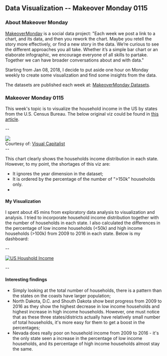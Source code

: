 ## Data Visualization -- Makeover Monday 0115

### About Makeover Monday

[MakeoverMonday](http://www.makeovermonday.co.uk/) is a social data project:
"Each week we post a link to a chart, and its data, and then you rework the chart.
Maybe you retell the story more effectively, or find a new story in the data.
We’re curious to see the different approaches you all take. Whether it’s a simple bar chart or an elaborate infographic, we encourage everyone of all skills to partake.
Together we can have broader conversations about and with data."

Starting from Jan 08, 2018, I decide to put aside one hour on Monday weekly to create some visualization and find some insights from the data.

The datasets are published each week at: [MakeoverMonday Datasets](http://www.makeovermonday.co.uk/data/).

### Makeover Monday 0115

This week's topic is to visualize the household income in the US by states from the U.S. Census Bureau. 
The below original viz could be found in [this article](http://www.visualcapitalist.com/household-income-distribution-u-s-state/).

--
<div style="clear:both">
<a href="http://www.visualcapitalist.com/household-income-distribution-u-s-state/">
<img src="http://2oqz471sa19h3vbwa53m33yj.wpengine.netdna-cdn.com/wp-content/uploads/2017/11/household-income.png" border="0" />
</a></div>
<div>Courtesy of: <a href="http://www.visualcapitalist.com">Visual Capitalist</a></div>
--

This chart clearly shows the households income distribution in each state. However, to my point, the shortages of this viz are:  
- It ignores the year dimension in the dataset;
- It is ordered by the percentage of the number of ">150k" households only.
- 

#### My Visualization

I spent about 45 mins from exploratory data analysis to visualization and analysis. 
I tried to incorporate household income distribution together with the number of households in each state. 
I also calculated the differences in the percentage of low income households (<50k) and high income households (>100k) from 2009 to 2016 in each state.
Below is my dashboard:  

--

<div class='tableauPlaceholder' id='viz1516156453594' style='position: relative'>
<noscript><a href='#'><img alt='US Houshold Income ' src='https:&#47;&#47;public.tableau.com&#47;static&#47;images&#47;Ma&#47;MakeOverMonday0115&#47;USHousholdIncome&#47;1_rss.png' style='border: none' /></a></noscript>
<object class='tableauViz'  style='display:none;'>
  <param name='host_url' value='https%3A%2F%2Fpublic.tableau.com%2F' />
  <param name='embed_code_version' value='3' />
  <param name='site_root' value='' />
  <param name='name' value='MakeOverMonday0115&#47;USHousholdIncome' />
  <param name='tabs' value='no' />
  <param name='toolbar' value='yes' />
  <param name='static_image' value='https:&#47;&#47;public.tableau.com&#47;static&#47;images&#47;Ma&#47;MakeOverMonday0115&#47;USHousholdIncome&#47;1.png' />
  <param name='animate_transition' value='yes' />
  <param name='display_static_image' value='yes' />
  <param name='display_spinner' value='yes' />
  <param name='display_overlay' value='yes' />
  <param name='display_count' value='yes' />
  </object></div>               
 <script type='text/javascript'>
 var divElement = document.getElementById('viz1516156453594');
 var vizElement = divElement.getElementsByTagName('object')[0];
 vizElement.style.width='1000px';vizElement.style.height='827px';
 var scriptElement = document.createElement('script');
 scriptElement.src = 'https://public.tableau.com/javascripts/api/viz_v1.js';
 vizElement.parentNode.insertBefore(scriptElement, vizElement);
 </script>

--  
  
#### Interesting findings  
* Simply looking at the total number of households, there is a pattern than the states on the coasts have larger population;
* North Dakota, D.C. and Shouth Dakota show best progress from 2009 to 2016 as they show the highest decrease in low income households and highest increase in high income households.
However, one must notice that as these three states/districts actually have relatively small number of total households, it's more easy for them to get a boost in the percentages;
* Nevada does really poor on household income from 2009 to 2016 - it's the only state seen a increase in the  percentage of low income households, and its percentage of high income households almost stay the same.
